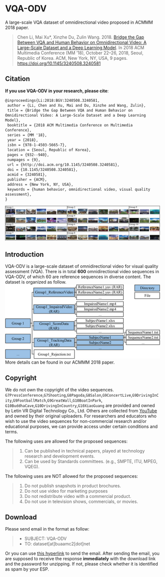 # VQA-ODV
A large-scale VQA dataset of omnidirectional video proposed in ACMMM 2018 paper.
> Chen Li, Mai Xu*, Xinzhe Du, Zulin Wang. 2018. [Bridge the Gap Between
VQA and Human Behavior on Omnidirectional Video: A Large-Scale Dataset
and a Deep Learning Model](https://arxiv.org/abs/1807.10990). In 2018 ACM Multimedia Conference (MM ’18),
October 22–26, 2018, Seoul, Republic of Korea. ACM, New York, NY, USA,
9 pages. https://doi.org/10.1145/3240508.3240581

## Citation
**If you use VQA-ODV in your research, please cite**:
```
@inproceedings{Li:2018:BGV:3240508.3240581,
 author = {Li, Chen and Xu, Mai and Du, Xinzhe and Wang, Zulin},
 title = {Bridge the Gap Between VQA and Human Behavior on Omnidirectional Video: A Large-Scale Dataset and a Deep Learning Model},
 booktitle = {2018 ACM Multimedia Conference on Multimedia Conference},
 series = {MM '18},
 year = {2018},
 isbn = {978-1-4503-5665-7},
 location = {Seoul, Republic of Korea},
 pages = {932--940},
 numpages = {9},
 url = {http://doi.acm.org/10.1145/3240508.3240581},
 doi = {10.1145/3240508.3240581},
 acmid = {3240581},
 publisher = {ACM},
 address = {New York, NY, USA},
 keywords = {human behavior, omnidirectional video, visual quality assessment},
} 
```

![](./images/Screenshots.jpg)  

## Introduction

VQA-ODV is a large-scale dataset of omnidirectional video for visual quality assessment (VQA). There is in total **600** omnidirectional video sequences in VQA-ODV, of which 60 are reference sequences in diverse content.
The dataset is organized as follow.
![](./images/DirStructure.jpg)
More details can be found in our ACMMM 2018 paper.

## Copyright

We do not own the copyright of the video sequences.
`G7PressConference`,`G7Shooting`,`G8Pagoda`,`G8Salon`,`G9ConcertLive`,`G9DrivingInCity`,`G9FootballMatch`,`G9GreatWall`,`G10BoatInPark`, `G10BuddhaCave`,`G10DrivingInCountry`,`G10XiaoGuang` are provided and owned by Letin VR Digital Technology Co., Ltd.
Others are collected from [YouTube](https://www.youtube.com/) and owned by their original uploaders.
For researchers and educators who wish to use the video sequences for non-commercial research and/or educational purposes, we can provide access under certain conditions and terms. 

The following uses are allowed for the proposed sequences:
> 1. Can be published in technical papers, played at technology research and development events.
> 2. Can be used by Standards committees. (e.g., SMPTE, ITU, MPEG, VQEG).

The following uses are NOT allowed for the proposed sequences:
> 1. Do not publish snapshots in product brochures.
> 2. Do not use video for marketing purposes
> 3. Do not redistribute video with a commercial product.
> 4. Do not use in television shows, commercials, or movies.

## Download
Please send email in the format as follow:

> * SUBJECT: VQA-ODV
> * TO: dataset[at]buaamc2[dot]net

Or you can use [this hyperlink](mailto:dataset@buaamc2.net?subject=VQA-ODV&body=Anything%20to%20say) to send the email.
After sending the email, you are supposed to receive the response **immediately** with the download link and the password for unzipping. If not, please check whether it is identified as spam by your ESP.
